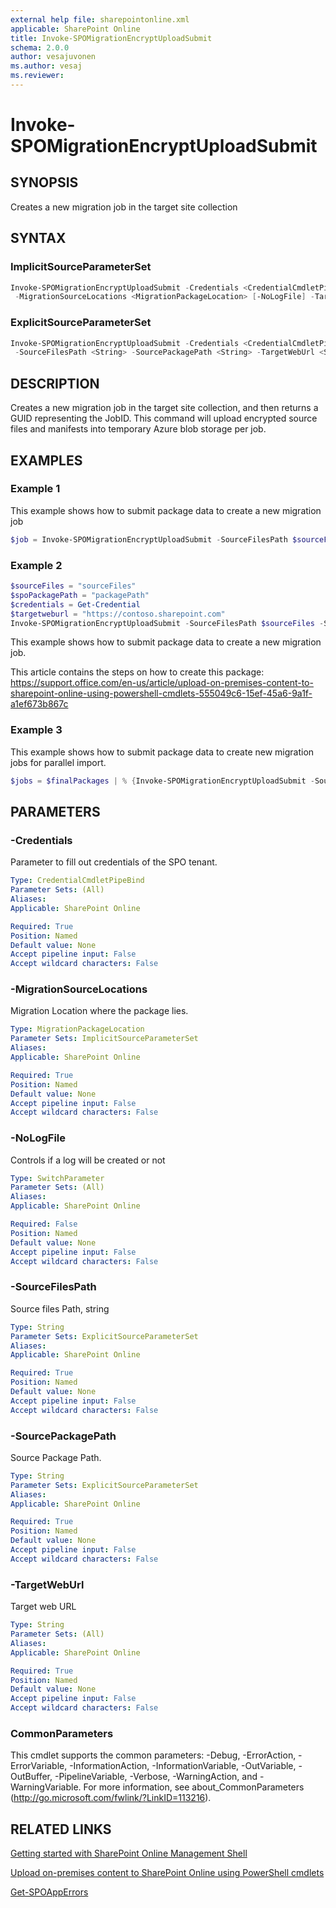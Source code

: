 ```yaml
---
external help file: sharepointonline.xml
applicable: SharePoint Online
title: Invoke-SPOMigrationEncryptUploadSubmit
schema: 2.0.0
author: vesajuvonen
ms.author: vesaj
ms.reviewer:
---
```


# Invoke-SPOMigrationEncryptUploadSubmit

## SYNOPSIS
Creates a new migration job in the target site collection

## SYNTAX

### ImplicitSourceParameterSet
```powershell
Invoke-SPOMigrationEncryptUploadSubmit -Credentials <CredentialCmdletPipeBind>
 -MigrationSourceLocations <MigrationPackageLocation> [-NoLogFile] -TargetWebUrl <String> [<CommonParameters>]
```

### ExplicitSourceParameterSet
```powershell
Invoke-SPOMigrationEncryptUploadSubmit -Credentials <CredentialCmdletPipeBind> [-NoLogFile]
 -SourceFilesPath <String> -SourcePackagePath <String> -TargetWebUrl <String> [<CommonParameters>]
```

## DESCRIPTION
Creates a new migration job in the target site collection, and then returns a GUID representing the JobID. This command will upload encrypted source files and manifests into temporary Azure blob storage per job.

## EXAMPLES

### Example 1 
This example shows how to submit package data to create a new migration job

```powershell
$job = Invoke-SPOMigrationEncryptUploadSubmit -SourceFilesPath $sourceFiles -SourcePackagePath $spoPackagePath -Credentials $cred -TargetWebUrl $targetWebUrl
```

### Example 2 
```Powershell
$sourceFiles = "sourceFiles"
$spoPackagePath = "packagePath"
$credentials = Get-Credential
$targetweburl = "https://contoso.sharepoint.com" 
Invoke-SPOMigrationEncryptUploadSubmit -SourceFilesPath $sourceFiles -SourcePackagePath $spoPackagePath -Credentials $credentials -TargetWebUrl $targetweburl
```

This example shows how to submit package data to create a new migration job. 

This article contains the steps on how to create this package: https://support.office.com/en-us/article/upload-on-premises-content-to-sharepoint-online-using-powershell-cmdlets-555049c6-15ef-45a6-9a1f-a1ef673b867c


### Example 3

This example shows how to submit package data to create new migration jobs for parallel import.
```Powershell
$jobs = $finalPackages | % {Invoke-SPOMigrationEncryptUploadSubmit -SourceFilesPath $_.FilesDirectory.FullName -SourcePackagePath $_.PackageDirectory.FullName -Credentials $cred -TargetWebUrl $targetWeb}
```
 
## PARAMETERS

### -Credentials
Parameter to fill out credentials of the SPO tenant.

```yaml
Type: CredentialCmdletPipeBind
Parameter Sets: (All)
Aliases: 
Applicable: SharePoint Online

Required: True
Position: Named
Default value: None
Accept pipeline input: False
Accept wildcard characters: False
```

### -MigrationSourceLocations
Migration Location where the package lies.

```yaml
Type: MigrationPackageLocation
Parameter Sets: ImplicitSourceParameterSet
Aliases: 
Applicable: SharePoint Online

Required: True
Position: Named
Default value: None
Accept pipeline input: False
Accept wildcard characters: False
```

### -NoLogFile
Controls if a log will be created or not

```yaml
Type: SwitchParameter
Parameter Sets: (All)
Aliases: 
Applicable: SharePoint Online

Required: False
Position: Named
Default value: None
Accept pipeline input: False
Accept wildcard characters: False
```

### -SourceFilesPath
Source files Path, string

```yaml
Type: String
Parameter Sets: ExplicitSourceParameterSet
Aliases: 
Applicable: SharePoint Online

Required: True
Position: Named
Default value: None
Accept pipeline input: False
Accept wildcard characters: False
```

### -SourcePackagePath
Source Package Path.

```yaml
Type: String
Parameter Sets: ExplicitSourceParameterSet
Aliases: 
Applicable: SharePoint Online

Required: True
Position: Named
Default value: None
Accept pipeline input: False
Accept wildcard characters: False
```

### -TargetWebUrl
Target web URL

```yaml
Type: String
Parameter Sets: (All)
Aliases: 
Applicable: SharePoint Online

Required: True
Position: Named
Default value: None
Accept pipeline input: False
Accept wildcard characters: False
```

### CommonParameters
This cmdlet supports the common parameters: -Debug, -ErrorAction, -ErrorVariable, -InformationAction, -InformationVariable, -OutVariable, -OutBuffer, -PipelineVariable, -Verbose, -WarningAction, and -WarningVariable. For more information, see about_CommonParameters (http://go.microsoft.com/fwlink/?LinkID=113216).


## RELATED LINKS
[Getting started with SharePoint Online Management Shell](https://docs.microsoft.com/powershell/sharepoint/sharepoint-online/connect-sharepoint-online?view=sharepoint-ps)

[Upload on-premises content to SharePoint Online using PowerShell cmdlets](https://support.office.com/en-us/article/upload-on-premises-content-to-sharepoint-online-using-powershell-cmdlets-555049c6-15ef-45a6-9a1f-a1ef673b867c)

[Get-SPOAppErrors](Get-SPOAppErrors.md)


